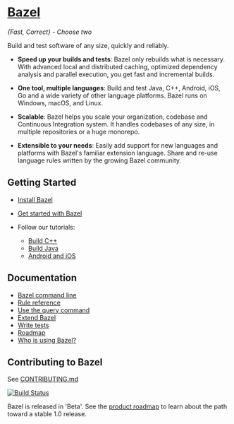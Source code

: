 # [Bazel](https://bazel.build)

*{Fast, Correct} - Choose two*

Build and test software of any size, quickly and reliably.

* **Speed up your builds and tests**:
  Bazel only rebuilds what is necessary.
  With advanced local and distributed caching, optimized dependency analysis and
  parallel execution, you get fast and incremental builds.

* **One tool, multiple languages**: Build and test Java, C++, Android, iOS, Go
  and a wide variety of other language platforms. Bazel runs on Windows, macOS,
  and Linux.

* **Scalable**: Bazel helps you scale your organization, codebase and Continuous
  Integration system.
  It handles codebases of any size, in multiple repositories or a huge monorepo.

* **Extensible to your needs**: Easily add support for new languages and
  platforms with Bazel's familiar extension language. Share and re-use language
  rules written by the growing Bazel community.

## Getting Started

  * [Install Bazel](https://docs.bazel.build/install.html)
  * [Get started with Bazel](https://docs.bazel.build/getting-started.html)
  * Follow our tutorials:

    - [Build C++](https://docs.bazel.build/tutorial/cpp.html)
    - [Build Java](https://docs.bazel.build/tutorial/java.html)
    - [Android and iOS](https://docs.bazel.build/tutorial/app.html)

## Documentation

  * [Bazel command line](https://docs.bazel.build/bazel-user-manual.html)
  * [Rule reference](https://docs.bazel.build/be/overview.html)
  * [Use the query command](https://docs.bazel.build/query.html)
  * [Extend Bazel](https://docs.bazel.build/skylark/index.html)
  * [Write tests](https://docs.bazel.build/test-encyclopedia.html)
  * [Roadmap](https://bazel.build/roadmap.html)
  * [Who is using Bazel?](https://github.com/bazelbuild/bazel/wiki/Bazel-Users)

## Contributing to Bazel

See [CONTRIBUTING.md](CONTRIBUTING.md)

[![Build Status](http://ci.bazel.io/buildStatus/icon?job=bazel-tests)](http://ci.bazel.io/job/bazel-tests)

Bazel is released in 'Beta'.
See the [product roadmap](https://bazel.build/roadmap.html) to learn about the
path toward a stable 1.0 release.
